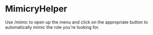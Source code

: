 # MimicryHelper

Use /mimic to open up the menu and click on the appropriate button to automatically mimic the role you're looking for.